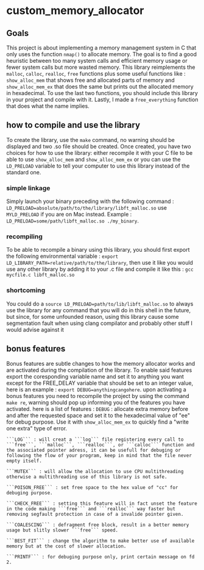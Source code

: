 # custom_memory_allocator

## Goals
This project is about implementing a memory management system in C that only uses the function ```nmap()``` to allocate memory. The goal is to find a good heuristic between too many system calls and efficient memory usage or fewer system calls but more wasted memory. This library reimplements the ```malloc```, ```calloc```, ```realloc```, ```free``` functions plus some useful functions like : ```show_alloc_mem``` that shows free and allocated parts of memory and ```show_alloc_mem_ex``` that does the same but prints out the allocated memory in hexadecimal. To use the last two functions, you should include this library in your project and compile with it. Lastly, I made a ```free_everything``` function that does what the name implies.

## how to compile and use the library
To create the library, use the ```make``` command, no warning should be displayed and two .so file should be created. Once created, you have two choices for how to use the library: either recompile it with your C file to be able to use ```show_alloc_mem``` and ```show_alloc_mem_ex``` or you can use the ```LD_PRELOAD``` variable to tell your computer to use this library instead of the standard one.

### simple linkage
Simply launch your binary preceding with the following command : ```LD_PRELOAD=absolute/path/to/the/library/libft_malloc.so``` use ```MYLD_PRELOAD``` if you are on Mac instead. Example : ```LD_PRELOAD=some/path/libft_malloc.so ./my_binary```.

### recompiling
To be able to recompile a binary using this library, you should first export the following environmental variable : ```export LD_LIBRARY_PATH=relative/path/to/the/library```, then use it like you would use any other library by adding it to your .c file and compile it like this : ```gcc mycfile.c libft_malloc.so```

### shortcoming
You could do a ```source LD_PRELOAD=path/to/lib/libft_malloc.so``` to always use the library for any command that you will do in this shell in the future, but since, for some unfounded reason, using this library cause some segmentation fault when using clang compilator and probably other stuff I would advise against it

## bonus features
Bonus features are subtle changes to how the memory allocator works and are activated during the compilation of the library. To enable said features export the coresponding variable name and set it to anything you want except for the FREE_DELAY variable that should be set to an integer value, here is an example : ```export DEBUG=anythingcangohere```. upon activating a bonus features you need to recompile the project by using the command ```make re```, warning should pop up informing you of the features you have activated.
here is a list of features :
    ```DEBUG``` : allocate extra memory before and after the requested space and set it to the hexadecimal value of "ee" for debug purpose. Use it with ```show_alloc_mem_ex``` to quickly find a "write one extra" type of error.

    ```LOG``` : will creat a ```log``` file registering every call to ```free```, ```malloc```, ```realloc```, or ```calloc``` function and the associated pointer adress, it can be usefull for debuging or following the flow of your program, keep in mind that the file never empty itself.

    ```MUTEX``` : will allow the allocation to use CPU multithreading otherwise a multithreading use of this library is not safe.

    ```POISON_FREE``` : set free space to the hex value of "cc" for debuging purpose.

    ```CHECK_FREE``` : setting this feature will in fact unset the feature in the code making ```free``` and ```realloc``` way faster but removing segfault protection in case of a invalide pointer given.

    ```COALESCING``` : defragment free block, result in a better memory usage but slitly slower ```free``` speed.

    ```BEST_FIT``` : change the algorithm to make better use of available memory but at the cost of slower allocation.

    ```PRINTF``` : for debuging purpose only, print certain message on fd 2.